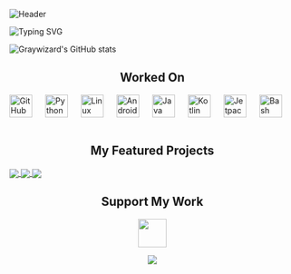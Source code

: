 ![Header](https://capsule-render.vercel.app/api?type=waving&color=gradient&height=200&section=header&text=Welcome%20to%20My%20Profile%20🙋&fontSize=40&animation=twinkling)

![Typing SVG](https://readme-typing-svg.herokuapp.com?font=Bitcount+Grid+Single&pause=1000&background=000000&center=true&vCenter=true&width=435&lines=Hii+!+I'm+%5BGraywizard%5D+%F0%9F%99%8B;Indian+Tech+Enthunsiast+%F0%9F%94%A7;Nickname+Unidentified+%E2%9D%8C;Free+Time+Developer+%F0%9F%A7%91%E2%80%8D%F0%9F%92%BB;Loves+To+Experiment+%F0%9F%94%AC)

![Graywizard's GitHub stats](https://github-readme-stats.vercel.app/api?username=graywizard888&show_icons=true&theme=tokyonight)


<h2 align="center">Worked On</h2>

<img align="left" alt="GitHub" width="40px" style="padding-right:20px;" src="https://cdn.jsdelivr.net/gh/devicons/devicon@latest/icons/github/github-original-wordmark.svg" />
<img align="left" alt="Python" width="40px" style="padding-right:20px;" src="https://cdn.jsdelivr.net/gh/devicons/devicon@latest/icons/python/python-original-wordmark.svg" />
<img align="left" alt="Linux" width="40px" style="padding-right:20px;" src="https://cdn.jsdelivr.net/gh/devicons/devicon/icons/linux/linux-original.svg" />
<img align="left" alt="AndroidStudio" width="40px" style="padding-right:20px;"
src="https://cdn.jsdelivr.net/gh/devicons/devicon@latest/icons/androidstudio/androidstudio-original.svg" />
<img align="left" alt="Java" width="40px" style="padding-right:20px;" src="https://cdn.jsdelivr.net/gh/devicons/devicon@latest/icons/java/java-original-wordmark.svg" />
<img align="left" alt="Kotlin" width="40px" style="padding-right:20px;" src="https://cdn.jsdelivr.net/gh/devicons/devicon@latest/icons/kotlin/kotlin-original.svg" />
<img align="left" alt="JetpackCompose" width="40px" style="padding-right:20px;" src="https://cdn.jsdelivr.net/gh/devicons/devicon@latest/icons/jetpackcompose/jetpackcompose-original.svg" />
<img align="left" alt="Bash" width="40px" style="padding-right:20px;" src="https://cdn.jsdelivr.net/gh/devicons/devicon@latest/icons/bash/bash-original.svg" /> &nbsp &nbsp &nbsp &nbsp &nbsp &nbsp &nbsp &nbsp &nbsp &nbsp &nbsp &nbsp &nbsp &nbsp &nbsp &nbsp &nbsp

<h2 align="center">My Featured Projects</h2>
<a href="https://github.com/Graywizard888/Enhancify">
  <img align="center" src="https://github-readme-stats.vercel.app/api/pin/?username=Graywizard888&repo=Enhancify&theme=algolia" />
</a>
<a href="https://github.com/Graywizard888/Terminal_EX">
  <img align="center" src="https://github-readme-stats.vercel.app/api/pin/?username=Graywizard888&repo=Terminal_EX&theme=algolia" />
</a>
<a href="https://github.com/Graywizard888/Extension_Fetcher">
  <img align="center" src="https://github-readme-stats.vercel.app/api/pin/?username=Graywizard888&repo=Extension_Fetcher&theme=algolia" />
</a>

<h2 align="center">Support My Work</h2>

<p align="center">
<a href="https://github.com/sponsors/Graywizard888">
    <img src="https://img.shields.io/badge/Sponsor-GitHub-green?style=for-the-badge&logo=github-sponsors" height="50" />
  </a>
</p>

<p align="center">
  <img src="https://capsule-render.vercel.app/api?type=waving&color=gradient&height=100&section=footer" />
</p>
          
          

          
